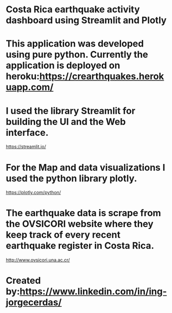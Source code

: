 # Costa Rica earthquake activity dashboard using Streamlit and Plotly

# This application was developed using pure python. Currently the application is deployed on heroku:https://crearthquakes.herokuapp.com/

# I used the library Streamlit for building the UI and the Web interface. 

https://streamlit.io/

# For the Map and data visualizations I used the python library plotly.
https://plotly.com/python/

# The earthquake data is scrape from the OVSICORI website where they keep track of every recent earthquake register in Costa Rica. 

http://www.ovsicori.una.ac.cr/


# Created by:https://www.linkedin.com/in/ing-jorgecerdas/
